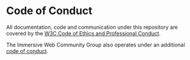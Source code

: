 # Code of Conduct

All documentation, code and communication under this repository are covered by the [W3C Code of Ethics and Professional Conduct](https://www.w3.org/Consortium/cepc/).

The Immersive Web Community Group also operates under an additional [code of conduct](https://immersive-web.github.io/homepage/code-of-conduct.html).